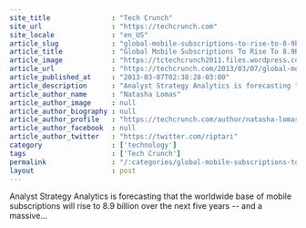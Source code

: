 ```yaml
---
site_title               : "Tech Crunch"
site_url                 : "https://techcrunch.com"
site_locale              : "en_US"
article_slug             : "global-mobile-subscriptions-to-rise-to-8-9bn-by-2017-with-80-of-them-in-the-developing-world-says-strategy-analytics"
article_title            : "Global Mobile Subscriptions To Rise To 8.9BN By 2017 — With 80% Of Them In The Developing World, Says Strategy Analytics"
article_image            : "https://tctechcrunch2011.files.wordpress.com/2010/04/globe.png?w=246&h=224&crop=1"
article_url              : "https://techcrunch.com/2013/03/07/global-mobile-subscriptions-to-rise-to-8-9bn-by-2017-with-80-of-them-in-the-developing-world-says-strategy-analytics/"
article_published_at     : "2013-03-07T02:38:28-03:00"
article_description      : "Analyst Strategy Analytics is forecasting that the worldwide base of mobile subscriptions will rise to 8.9 billion over the next five years -- and a massive..."
article_author_name      : "Natasha Lomas"
article_author_image     : null
article_author_biography : null
article_author_profile   : "https://techcrunch.com/author/natasha-lomas/"
article_author_facebook  : null
article_author_twitter   : "https://twitter.com/riptari"
category                 : ['technology']
tags                     : ['Tech Crunch']
permalink                : "/:categories/global-mobile-subscriptions-to-rise-to-8-9bn-by-2017-with-80-of-them-in-the-developing-world-says-strategy-analytics/"
layout                   : post
---
```


Analyst Strategy Analytics is forecasting that the worldwide base of mobile subscriptions will rise to 8.9 billion over the next five years -- and a massive...
